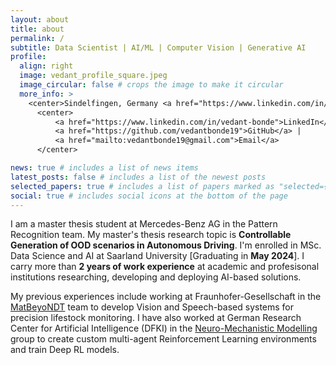 ```yaml
---
layout: about
title: about
permalink: /
subtitle: Data Scientist | AI/ML | Computer Vision | Generative AI
profile:
  align: right
  image: vedant_profile_square.jpeg
  image_circular: false # crops the image to make it circular
  more_info: >
    <center>Sindelfingen, Germany <a href="https://www.linkedin.com/in/vedant-bonde">🌎</a> </center>
      <center>
          <a href="https://www.linkedin.com/in/vedant-bonde">LinkedIn</a> | 
          <a href="https://github.com/vedantbonde19">GitHub</a> |
          <a href="mailto:vedantbonde19@gmail.com">Email</a>
      </center>

news: true # includes a list of news items
latest_posts: false # includes a list of the newest posts
selected_papers: true # includes a list of papers marked as "selected={true}"
social: true # includes social icons at the bottom of the page
---
```


I am a master thesis student at Mercedes-Benz AG in the Pattern Recognition team. My master's thesis research topic is **Controllable Generation of OOD scenarios in Autonomous Driving**. I'm enrolled in MSc. Data Science and AI at Saarland University [Graduating in **May 2024**]. I carry more than **2 years of work experience** at academic and profesisonal institutions researching, developing and deploying AI-based solutions.

My previous experiences include working at Fraunhofer-Gesellschaft in the [MatBeyoNDT](https://www.izfp.fraunhofer.de/en/technologien/forschungs--und-leistungszentren/MatBeyoNDT.html) team to develop Vision and Speech-based systems for precision lifestock monitoring. I have also worked at German Research Center for Artificial Intelligence (DFKI) in the [Neuro-Mechanistic Modelling](https://www.dfki.de/en/web/research/research-departments/neuro-mechanistic-modeling) group to create custom multi-agent Reinforcement Learning environments and train Deep RL models.